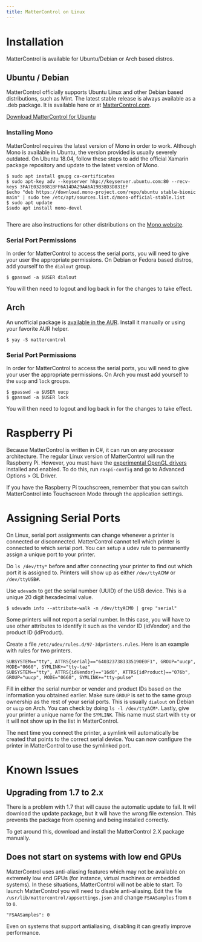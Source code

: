 ```yaml
---
title: MatterControl on Linux
---
```


Installation
============

MatterControl is available for Ubuntu/Debian or Arch based distros.

Ubuntu / Debian
---------------

MatterControl officially supports Ubuntu Linux and other Debian based distributions, such as Mint. The latest stable release is always available as a .deb package. It is available here or at [MatterControl.com](mattercontrol.com).

[Download MatterControl for Ubuntu](https://mattercontrol.appspot.com/downloads/mattercontrol-linux/release)

### Installing Mono

MatterControl requires the latest version of Mono in order to work. Although Mono is available in Ubuntu, the version provided is usually severely outdated. On Ubuntu 18.04, follow these steps to add the official Xamarin package repository and update to the latest version of Mono.

```
$ sudo apt install gnupg ca-certificates
$ sudo apt-key adv --keyserver hkp://keyserver.ubuntu.com:80 --recv-keys 3FA7E0328081BFF6A14DA29AA6A19B38D3D831EF
$echo "deb https://download.mono-project.com/repo/ubuntu stable-bionic main" | sudo tee /etc/apt/sources.list.d/mono-official-stable.list
$ sudo apt update
$sudo apt install mono-devel


```

There are also instructions for other distributions on the [Mono website](https://www.mono-project.com/download/stable/).

### Serial Port Permissions

In order for MatterControl to access the serial ports, you will need to give your user the appropriate permissions. On Debian or Fedora based distros, add yourself to the `dialout` group.

```
$ gpasswd -a $USER dialout
```

You will then need to logout and log back in for the changes to take effect.

Arch
----

An unofficial package is [available in the AUR](https://aur.archlinux.org/packages/mattercontrol/). Install it manually or using your favorite AUR helper.

```
$ yay -S mattercontrol
```

### Serial Port Permissions

In order for MatterControl to access the serial ports, you will need to give your user the appropriate permissions. On Arch you must add yourself to the `uucp` and `lock` groups.

```
$ gpasswd -a $USER uucp
$ gpasswd -a $USER lock
```

You will then need to logout and log back in for the changes to take effect.

Raspberry Pi
============

Because MatterControl is written in C#, it can run on any processor architecture. The regular Linux version of MatterControl will run the Raspberry Pi. However, you must have the [experimental OpenGL drivers](https://www.raspberrypi.org/blog/another-new-raspbian-release/) installed and enabled. To do this, run `raspi-config` and go to Advanced Options > GL Driver.

If you have the Raspberry Pi touchscreen, remember that you can switch MatterControl into Touchscreen Mode through the application settings.

Assigning Serial Ports
======================

On Linux, serial port assignments can change whenever a printer is connected or disconnected. MatterControl cannot tell which printer is connected to which serial port. You can setup a udev rule to permanently assign a unique port to your printer.

Do `ls /dev/tty*` before and after connecting your printer to find out which port it is assigned to. Printers will show up as either `/dev/ttyACM#` or `/dev/ttyUSB#`.

Use `udevadm` to get the serial number (UUID) of the USB device. This is a unique 20 digit hexadecimal value.

```
$ udevadm info --attribute-walk -n /dev/ttyACM0 | grep "serial"
```

Some printers will not report a serial number. In this case, you will have to use other attributes to identify it such as the vendor ID (idVendor) and the product ID (idProduct).

Create a file `/etc/udev/rules.d/97-3dprinters.rules`. Here is an example with rules for two printers.

```
SUBSYSTEM=="tty", ATTRS{serial}=="6403237383335190E0F1", GROUP="uucp", MODE="0660", SYMLINK+="tty-taz"
SUBSYSTEM=="tty", ATTRS{idVendor}=="16d0", ATTRS{idProduct}=="076b", GROUP="uucp", MODE="0660", SYMLINK+="tty-pulse"
```

Fill in either the serial number or vender and product IDs based on the information you obtained earlier. Make sure `GROUP` is set to the same group ownership as the rest of your serial ports. This is usually `dialout` on Debian or `uucp` on Arch. You can check by doing `ls -l /dev/ttyACM*`. Lastly, give your printer a unique name for the `SYMLINK`. This name must start with `tty` or it will not show up in the list in MatterControl.

The next time you connect the printer, a symlink will automatically be created that points to the correct serial device. You can now configure the printer in MatterControl to use the symlinked port.

Known Issues
============

Upgrading from 1.7 to 2.x
-------------------------

There is a problem with 1.7 that will cause the automatic update to fail. It will download the update package, but it will have the wrong file extension. This prevents the package from opening and being installed correctly.

To get around this, download and install the MatterControl 2.X package manually.


Does not start on systems with low end GPUs
-------------------------------------------

MatterControl uses anti-aliasing features which may not be available on extremely low end GPUs (for instance, virtual machines or embedded systems). In these situations, MatterControl will not be able to start. To launch MatterControl you will need to disable anti-aliasing. Edit the file `/usr/lib/mattercontrol/appsettings.json` and change `FSAASamples` from `8` to `0`.

```
"FSAASamples": 0
```
Even on systems that support antialiasing, disabling it can greatly improve performance.
